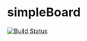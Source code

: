 # simpleBoard

[![Build Status](https://travis-ci.org/Surizz/simpleBoard.svg?branch=master)](https://travis-ci.org/Surizz/simpleBoard)
